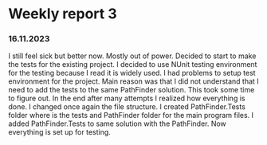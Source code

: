 # Weekly report 3

### 16.11.2023
I still feel sick but better now. Mostly out of power. Decided to start to make the tests for the existing project. I decided to use NUnit testing
environment for the testing because I read it is widely used. I had problems to setup test environment for the project. Main reason was that I did
not understand that I need to add the tests to the same PathFinder solution. This took some time to figure out. In the end after many attempts I realized how everything is done. I changed once again the file structure. I created PathFinder.Tests folder where is the tests and PathFinder folder
for the main program files. I added PathFinder.Tests to same solution with the PathFinder. Now everything is set up for testing.